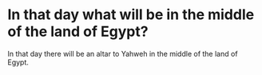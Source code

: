 # In that day what will be in the middle of the land of Egypt?

In that day there will be an altar to Yahweh in the middle of the land of Egypt.
